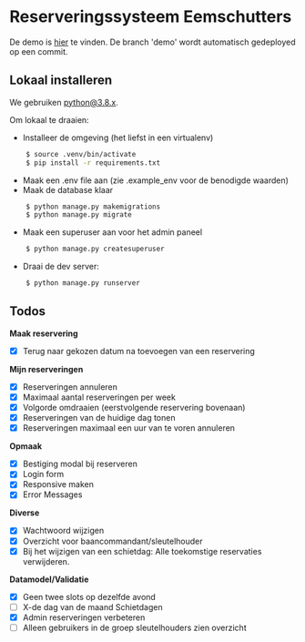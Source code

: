 # Reserveringssysteem Eemschutters

De demo is [hier](https://eemschutters-reserveringen.herokuapp.com/) te vinden. De branch 'demo' wordt automatisch gedeployed op een commit.

## Lokaal installeren
We gebruiken [python@3.8.x](https://www.python.org/downloads/release/python-380/).

Om lokaal te draaien:
    
- Installeer de omgeving (het liefst in een virtualenv)
        
```bash
    $ source .venv/bin/activate
    $ pip install -r requirements.txt
```
- Maak een .env file aan (zie .example_env voor de benodigde waarden)
- Maak de database klaar 

```bash
    $ python manage.py makemigrations
    $ python manage.py migrate
```
- Maak een superuser aan voor het admin paneel
```bash
    $ python manage.py createsuperuser
```
- Draai de dev server:
```bash
    $ python manage.py runserver
```

## Todos

**Maak reservering**
- [x] Terug naar gekozen datum na toevoegen van een reservering


**Mijn reserveringen**
- [x] Reserveringen annuleren
- [x] Maximaal aantal reserveringen per week
- [x] Volgorde omdraaien (eerstvolgende reservering bovenaan)
- [x] Reserveringen van de huidige dag tonen
- [x] Reserveringen maximaal een uur van te voren annuleren

**Opmaak**
- [x] Bestiging modal bij reserveren
- [x] Login form
- [x] Responsive maken
- [x] Error Messages

**Diverse**
- [x] Wachtwoord wijzigen
- [x] Overzicht voor baancommandant/sleutelhouder
- [x] Bij het wijzigen van een schietdag: Alle toekomstige reservaties verwijderen.

**Datamodel/Validatie**
- [x] Geen twee slots op dezelfde avond
- [ ] X-de dag van de maand Schietdagen
- [x] Admin reserveringen verbeteren
- [ ] Alleen gebruikers in de groep sleutelhouders zien overzicht